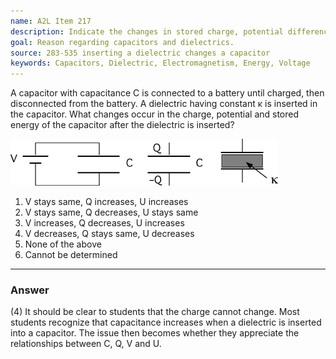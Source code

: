 ```yaml
---
name: A2L Item 217
description: Indicate the changes in stored charge, potential difference and stored energy in an isolated capacitor when a dielectric is inserted between the plates.
goal: Reason regarding capacitors and dielectrics.
source: 283-535 inserting a dielectric changes a capacitor
keywords: Capacitors, Dielectric, Electromagnetism, Energy, Voltage
---
```


A capacitor with capacitance C is connected to a battery until charged,
then disconnected from the battery.  A dielectric having constant
&kappa; is inserted in the capacitor.  What changes occur in the charge,
potential and stored energy of the capacitor after the dielectric is
inserted?

![Item217_fig1.gif](../images/Item217_fig1.gif)

1. V stays same, Q increases, U increases
2. V stays same, Q decreases, U stays same
3. V increases, Q decreases, U increases
4. V decreases, Q stays same, U decreases
5. None of the above
6. Cannot be determined


<hr/>

### Answer

(4) It should be clear to students that the charge cannot change. Most
students recognize that capacitance increases when a dielectric is
inserted into a capacitor. The issue then becomes whether they
appreciate the relationships between C, Q, V and U.
